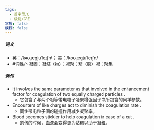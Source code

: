 ```yaml
---
tags:
  - 首字母/C
  - 级别/GRE
掌握: false
模糊: false
---
```

##### 词义
- 英：/kəʊˌæɡjuˈleɪʃn/； 美：/koʊˌæɡjuˈleɪʃn/
- #词性/n  凝固；凝结（物）；凝聚；絮（胶）凝；聚集
##### 例句
- It involves the same parameter as that involved in the enhancement factor for coagulation of two equally charged particles .
	- 它包含了与两个相等带电粒子凝聚增强因子中所包含的同样参数。
- Encounters of like charges act to diminish the coagulation rate .
	- 同性带电粒子间的碰撞作用减少凝聚率。
- Blood becomes stickier to help coagulation in case of a cut .
	- 割伤的时候，血液会变得更为黏稠以助于凝结。
